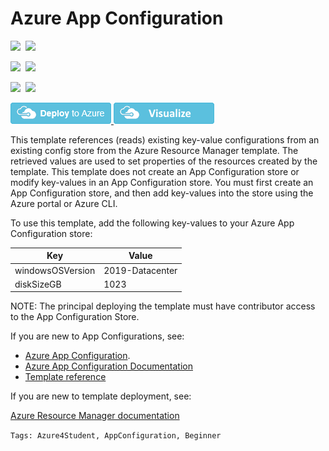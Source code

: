 # Azure App Configuration

<IMG SRC="https://azurequickstartsservice.blob.core.windows.net/badges/101-app-configuration/PublicLastTestDate.svg" />&nbsp;
<IMG SRC="https://azurequickstartsservice.blob.core.windows.net/badges/101-app-configuration/PublicDeployment.svg" />&nbsp;

<IMG SRC="https://azurequickstartsservice.blob.core.windows.net/badges/101-app-configuration/FairfaxLastTestDate.svg" />&nbsp;
<IMG SRC="https://azurequickstartsservice.blob.core.windows.net/badges/101-app-configuration/FairfaxDeployment.svg" />&nbsp;

<IMG SRC="https://azurequickstartsservice.blob.core.windows.net/badges/101-app-configuration/BestPracticeResult.svg" />&nbsp;
<IMG SRC="https://azurequickstartsservice.blob.core.windows.net/badges/101-app-configuration/CredScanResult.svg" />&nbsp;

<a href="https://portal.azure.com/#create/Microsoft.Template/uri/https%3A%2F%2Fraw.githubusercontent.com%2FAzure%2Fazure-quickstart-templates%2Fmaster%2F101-app-configuration%2Fazuredeploy.json" target="_blank">
<img src="https://raw.githubusercontent.com/Azure/azure-quickstart-templates/master/1-CONTRIBUTION-GUIDE/images/deploytoazure.png"/>
</a>
<a href="http://armviz.io/#/?load=https%3A%2F%2Fraw.githubusercontent.com%2FAzure%2Fazure-quickstart-templates%2Fmaster%2F101-app-configuration%2Fazuredeploy.json" target="_blank">
<img src="https://raw.githubusercontent.com/Azure/azure-quickstart-templates/master/1-CONTRIBUTION-GUIDE/images/visualizebutton.png"/>
</a>

This template references (reads) existing key-value configurations from an existing config store from the Azure Resource Manager template. The retrieved values are used to set properties of the resources created by the template. This template does not create an App Configuration store or modify key-values in an App Configuration store. You must first create an App Configuration store, and then add key-values into the store using the Azure portal or Azure CLI.

To use this template, add the following key-values to your Azure App Configuration store:

|Key|Value|
|-|-|
|windowsOSVersion|2019-Datacenter|
|diskSizeGB|1023|

NOTE: The principal deploying the template must have contributor access to the App Configuration Store.

If you are new to App Configurations, see:

- [Azure App Configuration](https://azure.microsoft.com/services/app-configuration/).
- [Azure App Configuration Documentation](https://docs.microsoft.com/azure/azure-app-configuration/
)
- [Template reference](https://docs.microsoft.com/azure/templates/microsoft.compute/allversions)

If you are new to template deployment, see:

[Azure Resource Manager documentation](https://docs.microsoft.com/azure/azure-resource-manager/)

`Tags: Azure4Student, AppConfiguration, Beginner`
